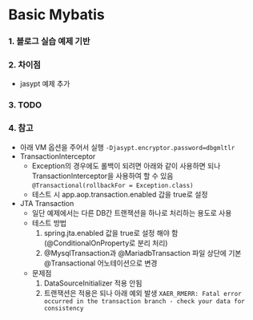 # Basic Mybatis

### 1. 블로그 실습 예제 기반

### 2. 차이점

- jasypt 예제 추가

### 3. TODO

### 4. 참고

- 아래 VM 옵션을 주어서 실행
  `-Djasypt.encryptor.password=dbgmltlr`
- TransactionInterceptor
  - Exception의 경우에도 롤백이 되려면 아래와 같이 사용하면 되나 TransactionInterceptor을 사용하여 할 수 있음
    `@Transactional(rollbackFor = Exception.class)`
  - 테스트 시 app.aop.transaction.enabled 갑을 true로 설정
- JTA Transaction
  - 일단 예제에서는 다른 DB간 트랜잭션을 하나로 처리하는 용도로 사용
  - 테스트 방법
    1. spring.jta.enabled 값을 true로 설정 해야 함 (@ConditionalOnProperty로 분리 처리)
    2. @MysqlTransaction과 @MariadbTransaction 파일 상단에 기본 @Transactional 어노테이션으로 변경
  - 문제점
    1. DataSourceInitializer 적용 안됨
    2. 트랜잭션은 적용은 되나 아래 예외 발생
       `XAER_RMERR: Fatal error occurred in the transaction branch - check your data for consistency`
